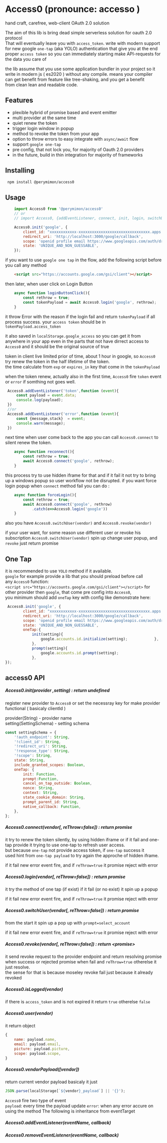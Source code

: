 # Access0 (pronounce: accesso )
hand craft, carefree, web-client OAuth 2.0 solution


The aim of this lib is bring dead simple serverless solution for oauth 2.0 protocol  
That will eventually leave you with `access_token`.
write with modern support for new google `one-tap` (aka YOLO) authentication
that give you at the end proper `access token` so you can immediately
starting make API-requests for the data you care of



the lib assume that you use some application bundler in your project
so it write in modern js ( es2020 ) without any compile. means your compiler  
can get benefit from feature like tree-shaking, and you get a benefit  
from clean lean and readable code.

## Features
* plexible hybrid of promise based and event emitter
* multi provider at the same time
* quiet renew the token
* trigger login window in popup
* method to revoke the token from your app
* option to throw errors to easy integrate with `async/await` flow
* support `google one-tap`
* pre config, that not lock you, for majority of Oauth 2.0 providers
* in the future, build in thin integration for majority of frameworks

## Installing

```bash
 npm install @perymimon/access0
```

## Usage
```js
    import Access0 from '@perymimon/access0'
    // or  
    // import Access0, {addEventListener, connect, init, login, switchUser, revoke} from '@perymimon/access0'

    Access0.init('google', {
        client_id: "xxxxxxxxxxxx-xxxxxxxxxxxxxxxxxxxxxxxxxxxxxxxx.apps.googleusercontent.com",
        redirect_uri: 'http://localhost:3000/google/callback',
        scope: 'openid profile email https://www.googleapis.com/auth/drive.file',
        state: 'UNIQUE_AND_NON_GUESSABLE',
    });
```
if you want to use `google one tap` in the flow, add the following script before you call any method

```html
    <script src="https://accounts.google.com/gsi/client"></script>
```

then later, when user click on Login Button
```js
    async function loginButtonClick(){
        const rethrow = true;
        const tokenPayload = await Access0.login('google', rethrow);
    }
```
it throw Error with the reason if the login fail and return `tokenPayload` if
all process success. your `access token` should be in
`tokenPayload.access_token`

it also saved in `localStorage.google_access` so you can get it from anywhere in your app
even in the parts that not have dirrect access to `Access0` and it should be the original source of true

token in client live limited prior of time, about 1 hour in google, so
`Access0` try renew the token in the half lifetime of the token.  
the time calculate from `exp` or `expires_in` key that come in the `tokenPayload`

when the token renew, actually also in the first time, `Access0` fire `token` event
or `error` if somthing not goes well.

```js
 Access0.addEventListener('token',function (event){
     const payload = event.data;
     console.log(payload);
 })
 //or 
 Access0.addEventListener('error',function (event){
     const {message,stack}  = event;
     console.warn(message);
 })
```

next time when user come back to the app you can call `Access0.connect`
to silent renew the token.

```js
    async function reconnect(){
        const rethrow = true;
        await Access0.connect('google', rethrow);
    }
```

this process try to use hidden iframe for that and if it fail it not try to bring up a
windows popup so user workflow not be disrupted. if you want force login popup when `connect` method fail you can do :

```js
    async function forceLogin(){
        const rethrow = true;
        await Access0.connect('google', rethrow)
            .catch(e=>Access0.login('google'))
    }
```

also you have `Access0.switchUser(vendor)` and `Access0.revoke(vendor)`

if your user want, for some reason use different user or revoke his subscription
`Access0.switchUser(vendor)` spin up change user popup, and `revoke` just return promise

## One Tap

it is recommended to use `YOLO` method if it available.  
`google` for example provide a lib that you should preload before call  
any `Access0` function:  
`<script src="https://accounts.google.com/gsi/client"></script>`
for other provider then `google`, that come pre config into `Access0`,  
you minimum should add `oneTap` key with config like demonstrate here:

```js
 Access0.init('google', {
        client_id: "xxxxxxxxxxxx-xxxxxxxxxxxxxxxxxxxxxxxxxxxxxxxx.apps.googleusercontent.com",
        redirect_uri: 'http://localhost:3000/google/callback',
        scope: 'openid profile email https://www.googleapis.com/auth/drive.file',
        state: 'UNIQUE_AND_NON_GUESSABLE',
        oneTap:{
            init(setting){
                google.accounts.id.initialize(setting);            },
            },
            prompt(setting){
                google.accounts.id.prompt(setting);
            },
});

```

## access0 API

##### Access0.init(provider ,setting) : return undefined
register new provider to `Access0` or set the necessray key for make provider functional ( basicaly clientId )

provider(String) - provider name  
setting(SettingSchema) - setting schema

```js
const settingSchema = {
    '!auth_endpoint': String,
    '!client_id': String,
    '!redirect_uri': String,
    '!response_type': String,
    '!scope': String,
    state: String,
    include_granted_scopes: Boolean,
    oneTap: {
        init: Function,
        prompt:Function,
        cancel_on_tap_outside: Boolean,
        nonce: String,
        context: String,
        state_cookie_domain: String,
        prompt_parent_id: String,
        native_callback: Function,
    },
};
```

##### Access0.connect(vendor[, reThrow=false]) : return promise<payloadToken>
it try to renew the token silently, by using hidden iframe or if it fail
and one-tap provide it trying to use one-tap to refresh user access.  
but because `one-tap` not provide access token, if `one-tap` success it  
used hint from `one-tap payload` to try again the approche of hidden iframe.

if it fail new error event fire, and if `reThrow=true` it promise reject with error

##### Access0.login(vendor[, reThrow=false]) : return promise<payloadToken>
it try the method of one tap (if exist) if it fail (or no exist) it spin up a
popup

if it fail new error event fire, and if `reThrow=true` it promise reject with error

##### Access0.switchUser(vendor[, reThrow=false]) : return promise<payloadToken>
from the start it spin up a pop up with `prompt=select_account`

if it fail new error event fire, and if `reThrow=true` it promise reject with error

##### Access0.revoke(vendor[, reThrow=false]) : return <promise<undefind>>
it send revoke request to the provider endpoint and return resolving promise when success
or rejected promise when fail and `reThrow=true` otherelse it just resolve.  
the sense for that is because moseley revoke fail just because it already revoked

##### Access0.isLogged(vendor)
if there is `access_token` and is not expired it return `true` otherelse `false`

##### Access0.user(vendor)
it return object
```js
{
    name: payload.name,
    email: payload.email,
    picture: payload.picture,
    scope: payload.scope,
}
```

##### Access0.vendorPayload([vendor])
return current vendor payload basicaly it just
```js
JSON.parse(localStorage[`${vendor}_payload`] || '{}');
```

`Access0` fire two type of event  
 `payload`: every time the payload update
 `error`: when any error accure on using the method
The following is inheritance from eventTarget

##### Access0.addEventListener(eventName, callback)
##### Access0.removeEventListener(eventName, callback)
